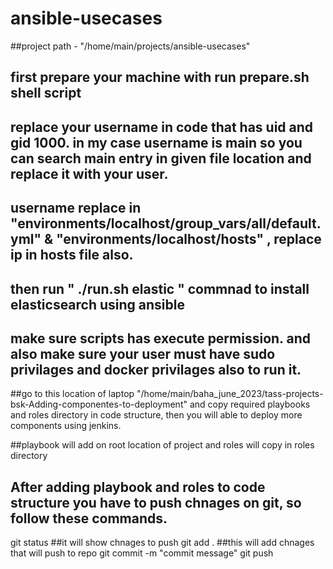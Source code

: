 # ansible-usecases


##project path - "/home/main/projects/ansible-usecases"
## first prepare your machine with run prepare.sh shell script

## replace your username in code that has uid and gid 1000. in my case username is main so you can search main entry in given file location and replace it with your user.

## username replace in "environments/localhost/group_vars/all/default.yml" &  "environments/localhost/hosts" , replace ip in hosts file also.

## then run " ./run.sh elastic " commnad to install elasticsearch using ansible

## make sure scripts has execute permission. and also make sure your user must have sudo privilages and docker privilages also to run it.

##go to this location of laptop "/home/main/baha_june_2023/tass-projects-bsk-Adding-componentes-to-deployment" and copy required playbooks and roles directory in code structure, then you will able to deploy more components using jenkins.

##playbook will add on root location of project and roles will copy in roles directory

## After adding playbook and roles to code structure you have to push chnages on git, so follow these commands.

git status ##it will show chnages to push
git add . ##this will add chnages that will push to repo
git commit -m "commit message" 
git push

